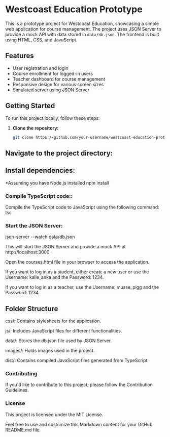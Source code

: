 # Westcoast Education Prototype

This is a prototype project for Westcoast Education, showcasing a simple web application for course management. The project uses JSON Server to provide a mock API with data stored in `data/db.json`. The frontend is built using HTML, CSS, and JavaScript.

## Features

- User registration and login
- Course enrollment for logged-in users
- Teacher dashboard for course management
- Responsive design for various screen sizes
- Simulated server using JSON Server

## Getting Started

To run this project locally, follow these steps:

1. **Clone the repository:**

   ```bash
   git clone https://github.com/your-username/westcoast-education-prototype.git
   ```

## Navigate to the project directory:

## Install dependencies:

\*Assuming you have Node.js installed
npm install

### Compile TypeScript code::

Compile the TypeScript code to JavaScript using the following command:
tsc

### Start the JSON Server:

json-server --watch data/db.json

This will start the JSON Server and provide a mock API at http://localhost:3000.

Open the courses.html file in your browser to access the application.

If you want to log in as a student, either create a new user or use the Username: kalle_anka and the Password: 1234.

If you want to log in as a teacher, use the Username: musse_pigg and the Password: 1234.

## Folder Structure

css/: Contains stylesheets for the application.

js/: Includes JavaScript files for different functionalities.

data/: Stores the db.json file used by JSON Server.

images/: Holds images used in the project.

dist/: Contains compiled JavaScript files generated from TypeScript.

### Contributing

If you'd like to contribute to this project, please follow the Contribution Guidelines.

### License

This project is licensed under the MIT License.

Feel free to use and customize this Markdown content for your GitHub README.md file.
